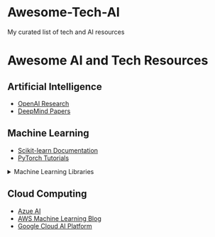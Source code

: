 # Awesome-Tech-AI

My curated list of tech and AI resources

# Awesome AI and Tech Resources

## Artificial Intelligence
- [OpenAI Research](https://openai.com/research)
- [DeepMind Papers](https://deepmind.com/research/publications)

## Machine Learning
- [Scikit-learn Documentation](https://scikit-learn.org/stable/user_guide.html)
- [PyTorch Tutorials](https://pytorch.org/tutorials/)

<details>
<summary>Machine Learning Libraries</summary>

- **[TensorFlow](https://www.tensorflow.org/)**: An open-source platform for machine learning.
- **[Keras](https://keras.io/)**: A high-level neural networks API, written in Python.

</details>

## Cloud Computing
- [Azue AI](https://azure.microsoft.com/en-us/solutions/ai)
- [AWS Machine Learning Blog](https://aws.amazon.com/blogs/machine-learning/)
- [Google Cloud AI Platform](https://cloud.google.com/ai-platform)
